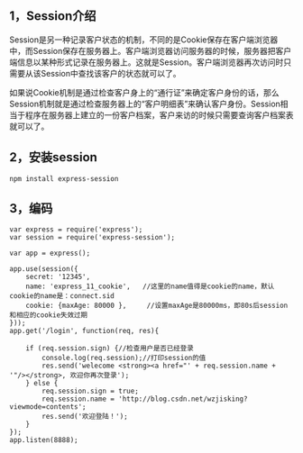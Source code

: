 ## 1，Session介绍

Session是另一种记录客户状态的机制，不同的是Cookie保存在客户端浏览器中，而Session保存在服务器上。客户端浏览器访问服务器的时候，服务器把客户端信息以某种形式记录在服务器上。这就是Session。客户端浏览器再次访问时只需要从该Session中查找该客户的状态就可以了。

如果说Cookie机制是通过检查客户身上的“通行证”来确定客户身份的话，那么Session机制就是通过检查服务器上的“客户明细表”来确认客户身份。Session相当于程序在服务器上建立的一份客户档案，客户来访的时候只需要查询客户档案表就可以了。

## 2，安装session

```
npm install express-session
```

## 3，编码

```
var express = require('express');
var session = require('express-session');

var app = express();

app.use(session({
    secret: '12345',
    name: 'express_11_cookie',   //这里的name值得是cookie的name，默认cookie的name是：connect.sid
    cookie: {maxAge: 80000 },     //设置maxAge是80000ms，即80s后session和相应的cookie失效过期
}));
app.get('/login', function(req, res){

    if (req.session.sign) {//检查用户是否已经登录
        console.log(req.session);//打印session的值
        res.send('welecome <strong><a href="' + req.session.name + '"/></strong>, 欢迎你再次登录');
    } else {
        req.session.sign = true;
        req.session.name = 'http://blog.csdn.net/wzjisking?viewmode=contents';
        res.send('欢迎登陆！');
    }
});
app.listen(8888);
```
